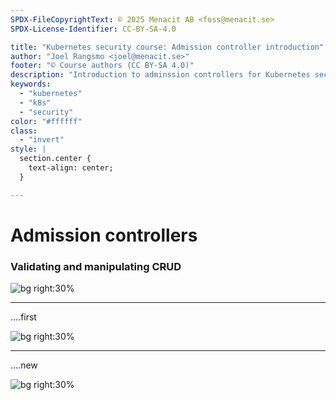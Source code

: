 ```yaml
---
SPDX-FileCopyrightText: © 2025 Menacit AB <foss@menacit.se>
SPDX-License-Identifier: CC-BY-SA-4.0

title: "Kubernetes security course: Admission controller introduction"
author: "Joel Rangsmo <joel@menacit.se>"
footer: "© Course authors (CC BY-SA 4.0)"
description: "Introduction to adminssion controllers for Kubernetes security course"
keywords:
  - "kubernetes"
  - "k8s"
  - "security"
color: "#ffffff"
class:
  - "invert"
style: |
  section.center {
    text-align: center;
  }

---
```

<!-- _footer: "%ATTRIBUTION_PREFIX% Scott Merrill (CC BY-SA 2.0)" -->
# Admission controllers
### Validating and manipulating C~~R~~UD

![bg right:30%](images/colorful_pipes.jpg)

<!--
-->

---
<!-- _footer: "%ATTRIBUTION_PREFIX% Scott Merrill (CC BY-SA 2.0)" -->
....first

![bg right:30%](images/colorful_pipes.jpg)

<!--
-->

---
<!-- _footer: "%ATTRIBUTION_PREFIX% " -->
....new

![bg right:30%](images/.jpg)

<!--
-->
